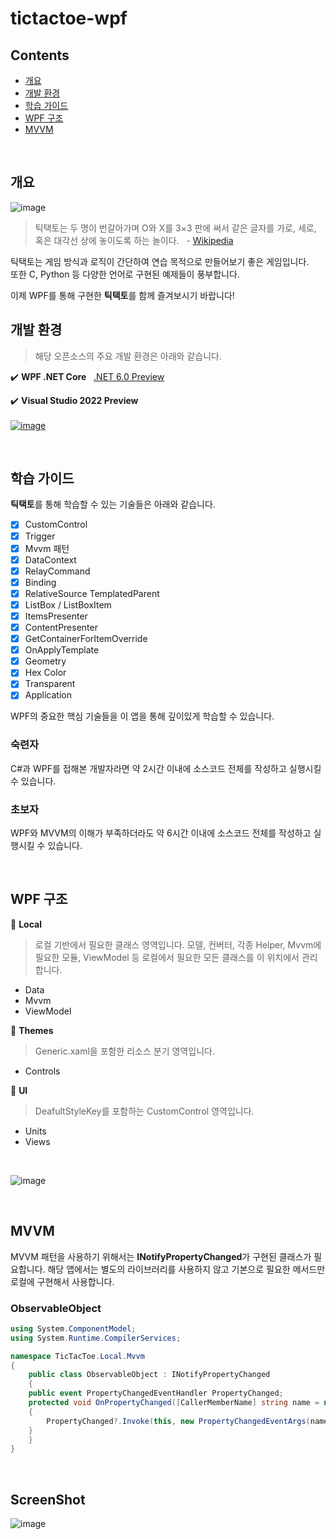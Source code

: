 # tictactoe-wpf
## Contents
- [개요](#개요)
- [개발 환경](#개발-환경)
- [학습 가이드](#학습-가이드)
- [WPF 구조](#wpf-구조)
- [MVVM](#mvvm)

<br>
  
## 개요
![image](https://user-images.githubusercontent.com/74305823/127083957-5eb3dd2d-d032-4128-9681-d754849b2698.png)

> 틱택토는 두 명이 번갈아가며 O와 X를 3×3 판에 써서 같은 글자를 가로, 세로, 혹은 대각선 상에 놓이도록 하는 놀이다. &nbsp;  - [Wikipedia](https://ko.wikipedia.org/wiki/%ED%8B%B1%ED%83%9D%ED%86%A0)

틱택토는 게임 방식과 로직이 간단하여 연습 목적으로 만들어보기 좋은 게임입니다. <br> 또한 C, Python 등 다양한 언어로 구현된 예제들이 풍부합니다.

이제 WPF를 통해 구현한 **틱택토**를 함께 즐겨보시기 바랍니다!
<br>

## 개발 환경
> 해당 오픈소스의 주요 개발 환경은 아래와 같습니다. 
 
✔️ **WPF .NET Core** &nbsp; [.NET 6.0 Preview](https://dotnet.microsoft.com/download/dotnet/6.0)

✔️ **Visual Studio 2022 Preview**  
<br/>
[![image](https://user-images.githubusercontent.com/52397976/127085632-9af789b0-58bd-4e63-be6c-30f567cf088b.png)](https://devblogs.microsoft.com/visualstudio/visual-studio-2022-preview-1-now-available/)

<br>

## 학습 가이드
**틱택토**를 통해 학습할 수 있는 기술들은 아래와 같습니다.
- [x] CustomControl
- [x] Trigger
- [x] Mvvm 패턴
- [x] DataContext
- [x] RelayCommand
- [x] Binding
- [x] RelativeSource TemplatedParent
- [x] ListBox / ListBoxItem
- [x] ItemsPresenter
- [x] ContentPresenter
- [x] GetContainerForItemOverride
- [x] OnApplyTemplate
- [x] Geometry
- [x] Hex Color
- [x] Transparent
- [x] Application

WPF의 중요한 핵심 기술들을 이 앱을 통해 깊이있게 학습할 수 있습니다.

### 숙련자
C#과 WPF를 접해본 개발자라면 약 2시간 이내에 소스코드 전체를 작성하고 실행시킬 수 있습니다.

### 초보자
WPF와 MVVM의 이해가 부족하더라도 약 6시간 이내에 소스코드 전체를 작성하고 실행시킬 수 있습니다.

<br>

## WPF 구조
 
📁 **Local**  
> 로컬 기반에서 필요한 클래스 영역입니다. 모델, 컨버터, 각종 Helper, Mvvm에 필요한 모듈, ViewModel 등 로컬에서 필요한 모든 클래스를 이 위치에서 관리합니다.
- Data
- Mvvm
- ViewModel

📁 **Themes**  
> Generic.xaml을 포함한 리소스 분기 영역입니다.
- Controls

📁 **UI**  
> DeafultStyleKey를 포함하는 CustomControl 영역입니다.
- Units
- Views


<br>

![image](https://user-images.githubusercontent.com/52397976/127076382-26b655e3-d198-43a4-a0b4-30042047b675.png)

<br>

## MVVM
MVVM 패턴을 사용하기 위해서는 **INotifyPropertyChanged**가 구현된 클래스가 필요합니다. 해당 앱에서는 별도의 라이브러리를 사용하지 않고 기본으로 필요한 메서드만 로컬에 구현해서 사용합니다.
### ObservableObject
```csharp
using System.ComponentModel;
using System.Runtime.CompilerServices;

namespace TicTacToe.Local.Mvvm
{
    public class ObservableObject : INotifyPropertyChanged
    {
	public event PropertyChangedEventHandler PropertyChanged;
	protected void OnPropertyChanged([CallerMemberName] string name = null)
	{
	    PropertyChanged?.Invoke(this, new PropertyChangedEventArgs(name));
	}
    }
}
```

<br>

## ScreenShot
![image](https://user-images.githubusercontent.com/52397976/127074738-ed10f727-207b-467c-ab39-6113578caae6.png)

